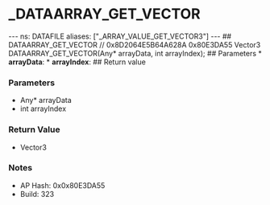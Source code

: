 # _DATAARRAY_GET_VECTOR

--- ns: DATAFILE aliases: ["_ARRAY_VALUE_GET_VECTOR3"] --- ## DATAARRAY_GET_VECTOR  // 0x8D2064E5B64A628A 0x80E3DA55 Vector3 DATAARRAY_GET_VECTOR(Any* arrayData, int arrayIndex);   ## Parameters * **arrayData**: * **arrayIndex**:  ## Return value

### Parameters
* Any* arrayData
* int arrayIndex

### Return Value
* Vector3

### Notes
* AP Hash: 0x0x80E3DA55
* Build: 323

